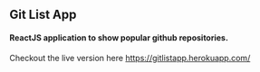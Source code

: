 ## Git List App
#### ReactJS application to show popular github repositories.

Checkout the live version here https://gitlistapp.herokuapp.com/
